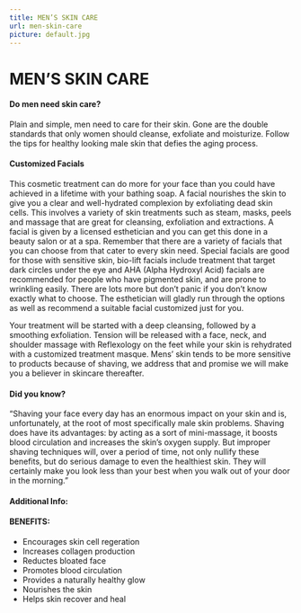 ```yaml
---
title: MEN’S SKIN CARE
url: men-skin-care
picture: default.jpg
---
```


# MEN’S SKIN CARE


#### Do men need skin care?

Plain and simple, men need to care for their skin. Gone are the double standards that only women should cleanse, exfoliate and moisturize. Follow the tips for healthy looking male skin that defies the aging process.


#### Customized Facials

This cosmetic treatment can do more for your face than you could have achieved in a lifetime with your bathing soap. A facial nourishes the skin to give you a clear and well-hydrated complexion by exfoliating dead skin cells. This involves a variety of skin treatments such as steam, masks, peels and massage that are great for cleansing, exfoliation and extractions. A facial is given by a licensed esthetician and you can get this done in a beauty salon or at a spa. Remember that there are a variety of facials that you can choose from that cater to every skin need. Special facials are good for those with sensitive skin, bio-lift facials include treatment that target dark circles under the eye and AHA (Alpha Hydroxyl Acid) facials are recommended for people who have pigmented skin, and are prone to wrinkling easily. There are lots more but don’t panic if you don’t know exactly what to choose. The esthetician will gladly run through the options as well as recommend a suitable facial customized just for you.


Your treatment will be started with a deep cleansing, followed by a smoothing exfoliation. Tension will be released with a face, neck, and shoulder massage with Reflexology on the feet while your skin is rehydrated with a customized treatment masque.  Mens’ skin tends to be more sensitive to products because of shaving, we address that and promise we will make you a believer in skincare thereafter.

#### Did you know?

“Shaving your face every day has an enormous impact on your skin and is, unfortunately, at the root of most specifically male skin problems. Shaving does have its advantages: by acting as a sort of mini-massage, it boosts blood circulation and increases the skin’s oxygen supply. But improper shaving techniques will, over a period of time, not only nullify these benefits, but do serious damage to even the healthiest skin. They will certainly make you look less than your best when you walk out of your door in the morning.”

#### Additional Info:

#### BENEFITS:
- Encourages skin cell regeration
- Increases collagen production
- Reductes bloated face
- Promotes blood circulation
- Provides a naturally healthy glow
- Nourishes the skin
- Helps skin recover and heal
